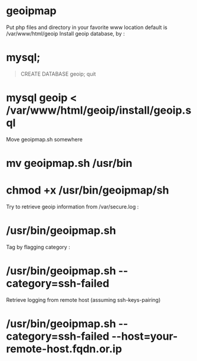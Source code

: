 # geoipmap
Put php files and directory in your favorite www location default is /var/www/html/geoip
Install geoip database, by : 
# mysql; 
> CREATE DATABASE geoip;
> quit

# mysql geoip <  /var/www/html/geoip/install/geoip.sql

Move geoipmap.sh somewhere
# mv geoipmap.sh /usr/bin
# chmod +x /usr/bin/geoipmap/sh 

Try to retrieve geoip information from /var/secure.log :
# /usr/bin/geoipmap.sh

Tag by flagging category :
# /usr/bin/geoipmap.sh --category=ssh-failed

Retrieve logging from remote host (assuming ssh-keys-pairing) 
# /usr/bin/geoipmap.sh --category=ssh-failed --host=your-remote-host.fqdn.or.ip



